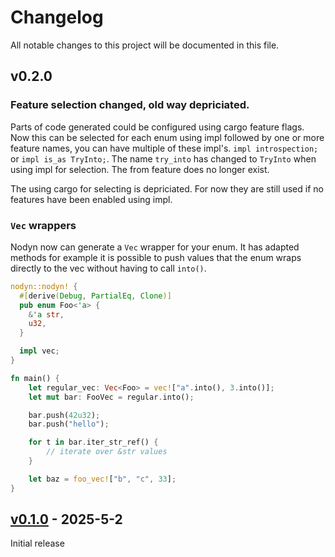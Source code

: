 # Changelog

All notable changes to this project will be documented in this file.

## v0.2.0

### Feature selection changed, old way depriciated.

Parts of code generated could be configured using cargo feature flags.
Now this can be selected for each enum using impl followed by one or
more feature names, you can have multiple of these impl's. `impl introspection;`
or `impl is_as TryInto;`. The name `try_into` has changed to `TryInto` when
using impl for selection. The from feature does no longer exist.

The using cargo for selecting is depriciated. For now they are still
used if no features have been enabled using impl.

### `Vec` wrappers

Nodyn now can generate a `Vec` wrapper for your enum. It has adapted methods
for example it is possible to push values that the enum wraps directly to
the vec without having to call `into()`.

```rust
nodyn::nodyn! {
  #[derive(Debug, PartialEq, Clone)]
  pub enum Foo<'a> {
    &'a str,
    u32,
  }

  impl vec;
}

fn main() {
    let regular_vec: Vec<Foo> = vec!["a".into(), 3.into()];
    let mut bar: FooVec = regular.into();

    bar.push(42u32);
    bar.push("hello");

    for t in bar.iter_str_ref() {
        // iterate over &str values
    }

    let baz = foo_vec!["b", "c", 33];
}
```

## [v0.1.0](https://github.com/franklaranja/nodyn/releases/tag/v0.1.0) - 2025-5-2

Initial release
